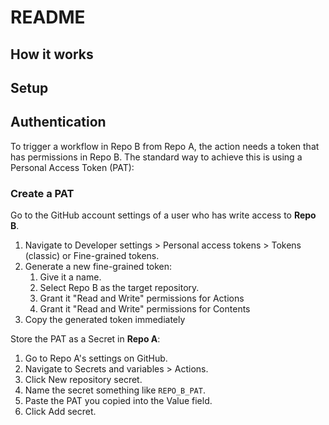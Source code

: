 # README

## How it works

## Setup

## Authentication

To trigger a workflow in Repo B from Repo A, the action needs a token that has permissions in Repo B.
The standard way to achieve this is using a Personal Access Token (PAT):

### Create a PAT

Go to the GitHub account settings of a user who has write access to **Repo B**.

1. Navigate to Developer settings > Personal access tokens > Tokens (classic) or Fine-grained tokens.
2. Generate a new fine-grained token: 
   1. Give it a name. 
   2. Select Repo B as the target repository. 
   3. Grant it "Read and Write" permissions for Actions
   4. Grant it "Read and Write" permissions for Contents
3. Copy the generated token immediately


Store the PAT as a Secret in **Repo A**:

1. Go to Repo A's settings on GitHub.
1. Navigate to Secrets and variables > Actions.
1. Click New repository secret.
1. Name the secret something like `REPO_B_PAT`.
1. Paste the PAT you copied into the Value field.
1. Click Add secret.